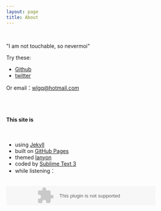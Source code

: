 ```yaml
---
layout: page
title: About
---
```

<br>

<p class="message">
"I am not touchable, so nevermoi"</p>

Try these:

* <a href="https://github.com/shuson" target="_blank">Github</a>
* <a href="https://twitter.com/shusonwang" target="_blank">twitter</a>

Or email：[wlgq@hotmail.com](mailto:wlgq@hotmail.com)

<br><br>

#### This site is 
<br>

* using <a href="http://jekyllrb.com" target="_blank">Jekyll</a>
* built on <a href="https://pages.github.com" target="_blank">GitHub Pages</a>
* themed <a href="https://github.com/poole/lanyon" target="_blank">lanyon</a>
* coded by <a href="http://sublimetext.com" target="_blank">Sublime Text 3</a>
* while listening：

<br>
<embed src="http://music.163.com/style/swf/widget.swf?sid=386840&type=2&auto=0&width=280&height=32" width="400" height="52"  allowNetworking="all"></embed>

<br><br>

